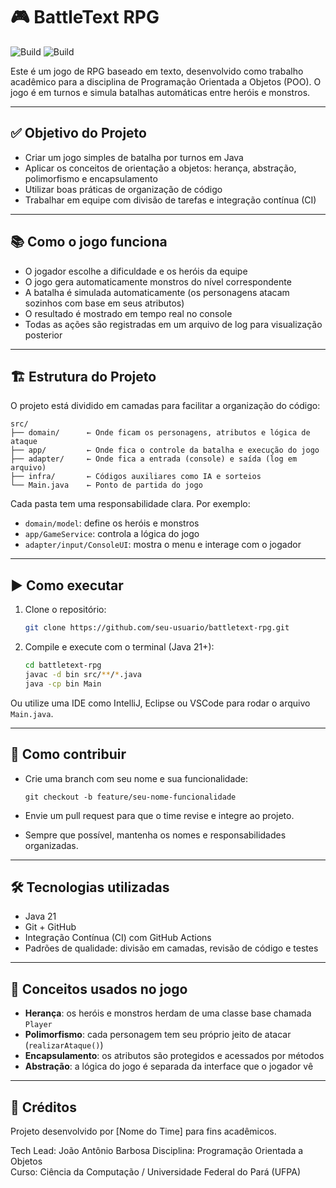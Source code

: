 # 🎮 BattleText RPG
![Build](https://github.com/juaoantonio/class-warriors/actions/workflows/linting.yml/badge.svg)
![Build](https://github.com/juaoantonio/class-warriors/actions/workflows/testing-and-coverage.yml/badge.svg)

Este é um jogo de RPG baseado em texto, desenvolvido como trabalho acadêmico para a disciplina de Programação Orientada a Objetos (POO). O jogo é em turnos e simula batalhas automáticas entre heróis e monstros.

---

## ✅ Objetivo do Projeto

- Criar um jogo simples de batalha por turnos em Java
- Aplicar os conceitos de orientação a objetos: herança, abstração, polimorfismo e encapsulamento
- Utilizar boas práticas de organização de código
- Trabalhar em equipe com divisão de tarefas e integração contínua (CI)

---

## 📚 Como o jogo funciona

- O jogador escolhe a dificuldade e os heróis da equipe
- O jogo gera automaticamente monstros do nível correspondente
- A batalha é simulada automaticamente (os personagens atacam sozinhos com base em seus atributos)
- O resultado é mostrado em tempo real no console
- Todas as ações são registradas em um arquivo de log para visualização posterior

---

## 🏗️ Estrutura do Projeto

O projeto está dividido em camadas para facilitar a organização do código:

```plaintext
src/
├── domain/      ← Onde ficam os personagens, atributos e lógica de ataque
├── app/         ← Onde fica o controle da batalha e execução do jogo
├── adapter/     ← Onde fica a entrada (console) e saída (log em arquivo)
├── infra/       ← Códigos auxiliares como IA e sorteios
└── Main.java    ← Ponto de partida do jogo
```

Cada pasta tem uma responsabilidade clara. Por exemplo:
- `domain/model`: define os heróis e monstros
- `app/GameService`: controla a lógica do jogo
- `adapter/input/ConsoleUI`: mostra o menu e interage com o jogador

---

## ▶️ Como executar

1. Clone o repositório:
   ```bash
   git clone https://github.com/seu-usuario/battletext-rpg.git
   ```

2. Compile e execute com o terminal (Java 21+):
   ```bash
   cd battletext-rpg
   javac -d bin src/**/*.java
   java -cp bin Main
   ```

Ou utilize uma IDE como IntelliJ, Eclipse ou VSCode para rodar o arquivo `Main.java`.

---

## 🤝 Como contribuir

- Crie uma branch com seu nome e sua funcionalidade:
  ```
  git checkout -b feature/seu-nome-funcionalidade
  ```

- Envie um pull request para que o time revise e integre ao projeto.

- Sempre que possível, mantenha os nomes e responsabilidades organizadas.

---

## 🛠️ Tecnologias utilizadas

- Java 21
- Git + GitHub
- Integração Contínua (CI) com GitHub Actions
- Padrões de qualidade: divisão em camadas, revisão de código e testes

---

## 🧠 Conceitos usados no jogo

- **Herança**: os heróis e monstros herdam de uma classe base chamada `Player`
- **Polimorfismo**: cada personagem tem seu próprio jeito de atacar (`realizarAtaque()`)
- **Encapsulamento**: os atributos são protegidos e acessados por métodos
- **Abstração**: a lógica do jogo é separada da interface que o jogador vê

---

## 📁 Créditos

Projeto desenvolvido por [Nome do Time] para fins acadêmicos.

Tech Lead: João Antônio Barbosa 
Disciplina: Programação Orientada a Objetos  
Curso: Ciência da Computação / Universidade Federal do Pará (UFPA)